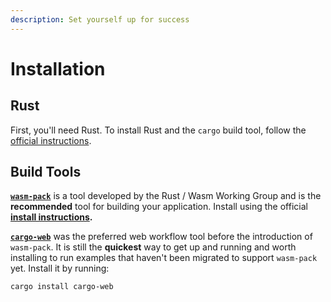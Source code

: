 ```yaml
---
description: Set yourself up for success
---
```


# Installation

## Rust

First, you'll need Rust. To install Rust and the `cargo` build tool, follow the [official instructions](https://www.rust-lang.org/tools/install).

## **Build Tools**

[**`wasm-pack`**](https://rustwasm.github.io/docs/wasm-pack/) is a tool developed by the Rust / Wasm Working Group and is the **recommended** tool for building your application. Install using the official [**install instructions**](https://rustwasm.github.io/wasm-pack/installer/)**.**

[**`cargo-web`**](https://github.com/koute/cargo-web) was the preferred web workflow tool before the introduction of `wasm-pack`. It is still the **quickest** way to get up and running and worth installing to run examples that haven't been migrated to support `wasm-pack` yet. Install it by running:

```bash
cargo install cargo-web
```

